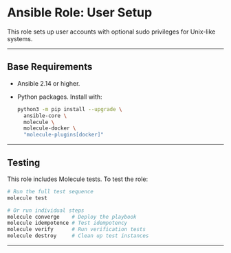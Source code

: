# Ansible Role: User Setup

This role sets up user accounts with optional sudo privileges for Unix-like
systems.

---

## Base Requirements

- Ansible 2.14 or higher.
- Python packages. Install with:

  ```bash
  python3 -m pip install --upgrade \
    ansible-core \
    molecule \
    molecule-docker \
    "molecule-plugins[docker]"
  ```

---

## Testing

This role includes Molecule tests. To test the role:

```bash
# Run the full test sequence
molecule test

# Or run individual steps
molecule converge    # Deploy the playbook
molecule idempotence # Test idempotency
molecule verify      # Run verification tests
molecule destroy     # Clean up test instances
```

---

<!-- DOCSIBLE START -->
<!-- DOCSIBLE END -->
